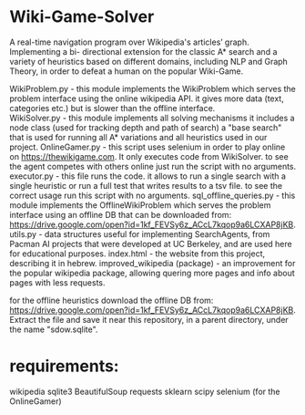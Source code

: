 # Wiki-Game-Solver
A real-time navigation program over Wikipedia's articles’ graph. Implementing a bi- directional extension for the classic A* search and a variety of heuristics based on  different domains, including NLP and Graph Theory, in order to defeat a human on the popular Wiki-Game.<br>

 WikiProblem.py - this module implements the WikiProblem which serves the problem interface using the online wikipedia API. it gives more data (text, categories etc.) but is slower than the offline interface. <br>
 WikiSolver.py - this module implements all solving mechanisms it includes a node class (used for tracking depth and path of search) a "base search" that is used for running all A* variations and all heuristics used in our project.
 OnlineGamer.py - this script uses selenium in order to play online on https://thewikigame.com. It only executes code from WikiSolver. to see the agent competes with others online just run the script with no arguments.
 executor.py - this file runs the code. it allows to run a single search with a single heuristic or run a full test that writes results to a tsv file. to see the correct usage run this script with no arguments.
 sql_offline_queries.py - this module implements the OfflineWikiProblem which serves the problem interface using an offline DB that can be downloaded from: https://drive.google.com/open?id=1kf_FEVSy6z_ACcL7kqop9a6LCXAP8jKB.
 utils.py - data structures useful for implementing SearchAgents, from Pacman AI projects that were developed at UC Berkeley, and are used here for educational purposes.
 index.html - the website from this project, describing it in hebrew.
 improved_wikipedia (package) - an improvement for the popular wikipedia package, allowing quering more pages and info about pages with less requests. 
 
 for the offline heuristics download the offline DB from: https://drive.google.com/open?id=1kf_FEVSy6z_ACcL7kqop9a6LCXAP8jKB. Extract the file and save it near this repository, in a parent directory, under the name "sdow.sqlite".
# requirements:
wikipedia
sqlite3
BeautifulSoup
requests
sklearn
scipy
selenium (for the OnlineGamer)
